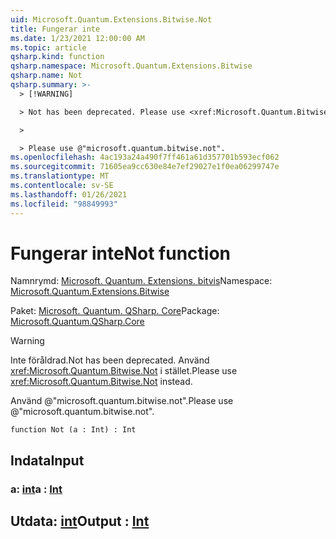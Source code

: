 ```yaml
---
uid: Microsoft.Quantum.Extensions.Bitwise.Not
title: Fungerar inte
ms.date: 1/23/2021 12:00:00 AM
ms.topic: article
qsharp.kind: function
qsharp.namespace: Microsoft.Quantum.Extensions.Bitwise
qsharp.name: Not
qsharp.summary: >-
  > [!WARNING]

  > Not has been deprecated. Please use <xref:Microsoft.Quantum.Bitwise.Not> instead.

  >

  > Please use @"microsoft.quantum.bitwise.not".
ms.openlocfilehash: 4ac193a24a490f7ff461a61d357701b593ecf062
ms.sourcegitcommit: 71605ea9cc630e84e7ef29027e1f0ea06299747e
ms.translationtype: MT
ms.contentlocale: sv-SE
ms.lasthandoff: 01/26/2021
ms.locfileid: "98849993"
---
```

# <a name="not-function"></a><span data-ttu-id="c3659-102">Fungerar inte</span><span class="sxs-lookup"><span data-stu-id="c3659-102">Not function</span></span>

<span data-ttu-id="c3659-103">Namnrymd: [Microsoft. Quantum. Extensions. bitvis](xref:Microsoft.Quantum.Extensions.Bitwise)</span><span class="sxs-lookup"><span data-stu-id="c3659-103">Namespace: [Microsoft.Quantum.Extensions.Bitwise](xref:Microsoft.Quantum.Extensions.Bitwise)</span></span>

<span data-ttu-id="c3659-104">Paket: [Microsoft. Quantum. QSharp. Core](https://nuget.org/packages/Microsoft.Quantum.QSharp.Core)</span><span class="sxs-lookup"><span data-stu-id="c3659-104">Package: [Microsoft.Quantum.QSharp.Core](https://nuget.org/packages/Microsoft.Quantum.QSharp.Core)</span></span>


> [!WARNING]
> <span data-ttu-id="c3659-105">Inte föråldrad.</span><span class="sxs-lookup"><span data-stu-id="c3659-105">Not has been deprecated.</span></span> <span data-ttu-id="c3659-106">Använd <xref:Microsoft.Quantum.Bitwise.Not> i stället.</span><span class="sxs-lookup"><span data-stu-id="c3659-106">Please use <xref:Microsoft.Quantum.Bitwise.Not> instead.</span></span>
>
> <span data-ttu-id="c3659-107">Använd @"microsoft.quantum.bitwise.not".</span><span class="sxs-lookup"><span data-stu-id="c3659-107">Please use @"microsoft.quantum.bitwise.not".</span></span>



```qsharp
function Not (a : Int) : Int
```


## <a name="input"></a><span data-ttu-id="c3659-108">Indata</span><span class="sxs-lookup"><span data-stu-id="c3659-108">Input</span></span>

### <a name="a--int"></a><span data-ttu-id="c3659-109">a: [int](xref:microsoft.quantum.lang-ref.int)</span><span class="sxs-lookup"><span data-stu-id="c3659-109">a : [Int](xref:microsoft.quantum.lang-ref.int)</span></span>





## <a name="output--int"></a><span data-ttu-id="c3659-110">Utdata: [int](xref:microsoft.quantum.lang-ref.int)</span><span class="sxs-lookup"><span data-stu-id="c3659-110">Output : [Int](xref:microsoft.quantum.lang-ref.int)</span></span>

